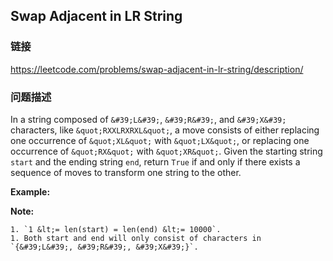 ## Swap Adjacent in LR String  
### 链接  
https://leetcode.com/problems/swap-adjacent-in-lr-string/description/  
### 问题描述
In a string composed of `&#39;L&#39;`, `&#39;R&#39;`, and `&#39;X&#39;` characters, like `&quot;RXXLRXRXL&quot;`, a move consists of either replacing one occurrence of `&quot;XL&quot;` with `&quot;LX&quot;`, or replacing one occurrence of `&quot;RX&quot;` with `&quot;XR&quot;`. Given the starting string `start` and the ending string `end`, return `True` if and only if there exists a sequence of moves to transform one string to the other.

**Example:**

**Note:**

	1. `1 &lt;= len(start) = len(end) &lt;= 10000`.
	1. Both start and end will only consist of characters in `{&#39;L&#39;, &#39;R&#39;, &#39;X&#39;}`.
